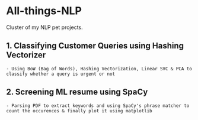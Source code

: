 # All-things-NLP
Cluster of my NLP pet projects. 

## 1. Classifying Customer Queries using Hashing Vectorizer
	- Using BoW (Bag of Words), Hashing Vectorization, Linear SVC & PCA to classify whether a query is urgent or not

## 2. Screening ML resume using SpaCy
    - Parsing PDF to extract keywords and using SpaCy's phrase matcher to count the occurences & finally plot it using matplotlib